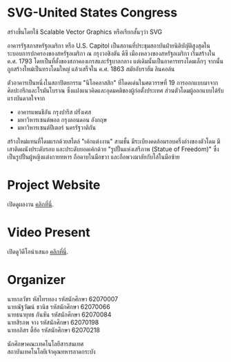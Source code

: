 # SVG-United States Congress 
<p>สร่างขึ้นโดยใช้ Scalable Vector Graphics หรือเรียกสั้นๆว่า SVG</p>
<p>อาคารรัฐสภาสหรัฐอเมริกา หรือ U.S. Capitol เป็นสถานที่ประชุมสถาบันฝ่ายนิติบัญัติสูงสุดในระบอบการปกครองของสหรัฐอเมริกา ณ กรุงวอชิงตัน ดีซี เมืองหลวงของสหรัฐอเมริกา เริ่มสร้างใน ค.ศ. 1793 โดยเป็นที่ตั้งของสภาคองเกรสและรัฐบาลกลาง แต่เดิมนั้นเป็นอาคารทรงโดมเล็กๆ จากนั้นถูกสร้างใหม่เป็นทรงโดมใหญ่ แล้วเสร็จใน ค.ศ. 1863 สมัยอับราฮัม ลินคอล์น</p>
<p>ตัวอาคารเป็นหนึ่งในสถาปัตยกรรม "นีโอคลาสสิก" ที่โดดเด่นในศตวรรษที่ 19 การออกแบบมาจากศิลปะกรีกและโรมันโบราณ ซึ่งแฝงแนวคิดและอุดมคติของผู้ก่อตั้งประเทศ ส่วนตัวโดมผู้ออกแบบได้รับแรงบันดาลใจจาก</p>
  <ul>
    <li>อาคารแพนธีอัน กรุงปารีส ฝรั่งเศส</li>
    <li>มหาวิหารเซนต์พอล กรุงลอนดอน อังกฤษ</li>
    <li>มหาวิหารเซนต์ปีเตอร์ นครรัฐวาติกัน</li>
    </ul>
<p>สร้างใหม่แทนที่โดมแรกด้วยสไตล์ "เค้กแต่งงาน" สามชั้น มีระเบียงคดล้อมรอบครึ่งล่างของตัวโดม มีเสาติดผนังประดับรอบ และประดับยอดเค้กด้วย "รูปปั้นแห่งเสรีภาพ (Statue of Freedom)" ซึ่งเป็นรูปปั้นผู้หญิงแต่งกายทหาร ถือดาบในมือขวา และถือพวงมาลัยกับโล่ในมือซ้าย
</p>
  
# Project Website
<p>เปิดดูผลงาน <a href="https://svg-multimedia-congress-2020.netlify.app/?fbclid=IwAR01NrAG525_KXFYFoUYulNWQ1IJJIwQjcKM9LEBMv5T-KI1_Wn8jlbmm8w">คลิกที่นี่</a>.</p>

# Video Present
<p>เปิดดูวิดีโอนำเสนอ <a href="https://www.youtube.com/watch?v=wdGiUWlFh6U&feature=youtu.be&fbclid=IwAR357di1P0al8hTOfpqvEn1XMOyYsQS3Ui2GmFi--q2fjkZ0TX4Ft8xFRQ0">คลิกที่นี่</a>.</p>

# Organizer
<p>
นายกลวัชร หัสไทรทอง รหัสนักศึกษา 62070007<br>
นายณัฐวัฒน์ ชวนิช รหัสนักศึกษา 62070066<br>
นายธนายุทธ กันซัน รหัสนักศึกษา 62070084<br>
นายสิรภพ จาง รหัสนักศึกษา 62070198<br>
นายอภิสร ตี้ฮ้อ รหัสนักศึกษา 62070218<br>
<p>นักศึกษาคณะเทคโนโลยีสารสนเทศ<br>
สถาบันเทคโนโลยีเจ้าคุณทหารลาดกระบัง<br>
